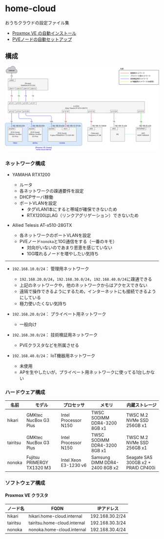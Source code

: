 # home-cloud

おうちクラウドの設定ファイル集

- [Proxmox VE の自動インストール](./proxmox-auto-install/)
- [PVEノードの自動セットアップ](./ansible/)

## 構成

![](./diagrams/home-infra.drawio.svg)

### ネットワーク構成

- YAMAHA RTX1200
  - ルータ
  - 各ネットワークの疎通要件を設定
  - DHCPサーバ稼働
  - ポートVLANを設定
    - タグVLAN1本にすると帯域が確保できないため
    - RTX1200はLAG（リンクアグリゲーション）できないため

- Allied Telesis AT-x510-28GTX
  - 各ネットワークのポートVLANを設定
  - PVEノード`nonoka`と10G通信をする（一番のキモ）
    - 対向がいないのであまり恩恵を感じていない
    - 10G喋れるノードを増やしたい気持ち

---

- `192.168.10.0/24`： 管理用ネットワーク
  - `192.168.20.0/24`，`192.168.30.0/24`，`192.168.40.0/24`に疎通できる
  - 上記のネットワークや，他のネットワークからはアクセスできない
  - 遠隔で操作できるようにするため，インターネットにも接続できるようにしている
  - 極力使いたくない気持ち

- `192.168.20.0/24`： プライベート用ネットワーク
  - 一般向け

- `192.168.30.0/24`： 技術検証用ネットワーク
  - PVEクラスタなどを所属させる

- `192.168.40.0/24`： IoT機器用ネットワーク
  - 未使用
  - APを生やしたいが，プライベート用ネットワークに使ってる1台しかない

### ハードウェア構成

|名前|モデル|プロセッサ|メモリ|内蔵ストレージ|
|-|-|-|-|-|
|hikari|GMKtec NucBox G3 Plus|Intel Processor N150|TWSC SODIMM DDR4-3200 8GB x1|TWSC M.2 NVMe SSD 256GB x1|
|tairitsu|GMKtec NucBox G3 Plus|Intel Processor N150|TWSC SODIMM DDR4-3200 8GB x1|TWSC M.2 NVMe SSD 256GB x1|
|nonoka|Fujitsu PRIMERGY TX1320 M3|Intel Xeon E3-1230 v6|Samsung DIMM DDR4-2400 8GB x2|Seagate SAS 300GB x2 + PRAID CP400i|

### ソフトウェア構成

#### Proxmox VE クラスタ

|ノード名|FQDN|IPアドレス|
|-|-|-|
|hikari|hikari.home-cloud.internal|192.168.30.2/24|
|tairitsu|tairitsu.home-cloud.internal|192.168.30.3/24|
|nonoka|nonoka.home-cloud.internal|192.168.30.4/24|
